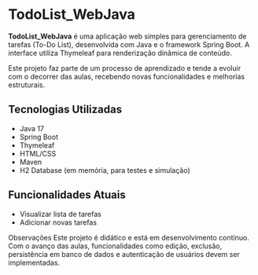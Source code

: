 # TodoList_WebJava

**TodoList_WebJava** é uma aplicação web simples para gerenciamento de tarefas (To-Do List), desenvolvida com Java e o framework Spring Boot. A interface utiliza Thymeleaf para renderização dinâmica de conteúdo.

Este projeto faz parte de um processo de aprendizado e tende a evoluir com o decorrer das aulas, recebendo novas funcionalidades e melhorias estruturais.

## Tecnologias Utilizadas

- Java 17
- Spring Boot
- Thymeleaf
- HTML/CSS
- Maven
- H2 Database (em memória, para testes e simulação)

## Funcionalidades Atuais

- Visualizar lista de tarefas
- Adicionar novas tarefas

Observações
Este projeto é didático e está em desenvolvimento contínuo. Com o avanço das aulas, funcionalidades como edição, exclusão, persistência em banco de dados e autenticação de usuários devem ser implementadas.

